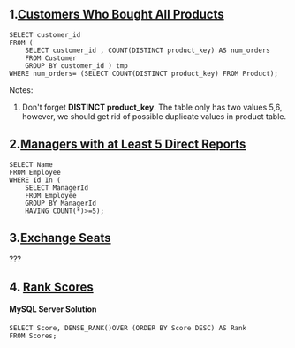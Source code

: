 ## 1.[Customers Who Bought All Products](https://leetcode.com/problems/customers-who-bought-all-products/)
```
SELECT customer_id
FROM (
    SELECT customer_id , COUNT(DISTINCT product_key) AS num_orders
    FROM Customer
    GROUP BY customer_id ) tmp
WHERE num_orders= (SELECT COUNT(DISTINCT product_key) FROM Product);
```
Notes:
1. Don't forget **DISTINCT product_key**. The table only has two values 5,6, however, we should get rid of possible duplicate values in product table. 

## 2.[Managers with at Least 5 Direct Reports](https://leetcode.com/problems/managers-with-at-least-5-direct-reports/)
```
SELECT Name
FROM Employee
WHERE Id In (
    SELECT ManagerId 
    FROM Employee 
    GROUP BY ManagerId
    HAVING COUNT(*)>=5);   
```

## 3.[Exchange Seats](https://leetcode.com/problems/exchange-seats/)
???

## 4. [Rank Scores](https://leetcode.com/problems/rank-scores/)
#### MySQL Server Solution
```
SELECT Score, DENSE_RANK()OVER (ORDER BY Score DESC) AS Rank
FROM Scores;
